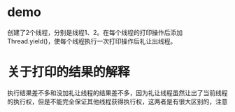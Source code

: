# demo
创建了2个线程，分别是线程1、2。在每个线程的打印操作后添加Thread.yield()，使每个线程执行一次打印操作后礼让出线程。

# 关于打印的结果的解释
执行结果差不多和没加礼让线程的结果差不多，因为礼让线程虽然让出了当前线程的执行权，但是不能完全保证其他线程获得执行权，这两者是有很大区别的，注意
